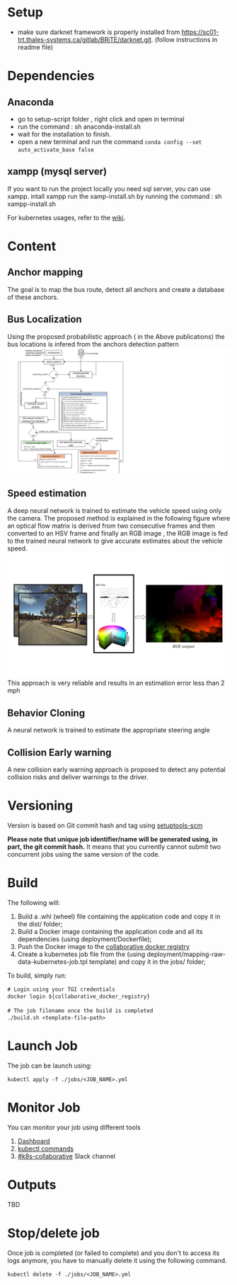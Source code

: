 

# Setup 
- make sure darknet framework is properly installed from https://sc01-trt.thales-systems.ca/gitlab/BRiTE/darknet.git. (follow instructions in readme file)
# Dependencies 
## Anaconda

- go to setup-script folder , right click and open in terminal 
- run the command : sh anaconda-install.sh
- wait for the installation to finish.
- open a new terminal and run the command ```conda config --set auto_activate_base false```

## xampp (mysql server)
If you want to run the project locally you need sql server, you can use xampp. intall xampp run the xamp-install.sh by running the command : sh xampp-install.sh

For kubernetes usages, refer to the [wiki](https://wiki-trt.thales-systems.ca/bin/view/Trt%20Quebec/Engineering/Infrastructure/VLANs/Collaborative_VLAN/Kubernetes/Usage/).
# Content
## Anchor mapping
The goal is to map the bus route, detect all anchors and  create a database of these anchors.
## Bus Localization
Using the proposed probabilistic approach ( in the Above publications) the bus locations is infered from the anchors detection pattern
![work flow](https://github.com/hayouni15/Cognitive-Bus/blob/master/md_images/Presentationd.jpg)
## Speed estimation
A deep neural network is trained to estimate the vehicle speed using only the camera. The proposed method is explained in the following figure where an optical flow matrix is derived from two consecutive frames and then converted to an HSV frame and finally an RGB image , the RGB image is fed to the trained neural network to give accurate estimates about the vehicle speed.
![Speed estimation](https://github.com/hayouni15/Cognitive-Bus/blob/master/md_images/Presentation2.jpg)
This approach is very reliable and results in an estimation error less than 2 mph

## Behavior Cloning
A neural network is trained to estimate the appropriate steering angle
## Collision Early warning
A new collision early warning approach is proposed to detect any potential collision risks and deliver warnings to the driver.
# Versioning

Version is based on Git commit hash and tag using [setuptools-scm](https://pypi.org/project/setuptools-scm/)

**Please note that unique job identifier/name will be generated using, in part, the git commit hash.** It means that you currently cannot submit two concurrent jobs using the same version of the code.

# Build 

The following will:
1. Build a .whl (wheel) file containing the application code and copy it in the dist/ folder;
2. Build a Docker image containing the application code and all its dependencies (using deployment/Dockerfile);
3. Push the Docker image to the [collaborative docker registry](http://collaborative-docker-registry.collaborative.local/)
4. Create a kubernetes job file from the (using deployment/mapping-raw-data-kubernetes-job.tpl template) and copy it in the jobs/ folder;

To build, simply run:
```
# Login using your TGI credentials
docker login ${collaborative_docker_registry}

# The job filename once the build is completed
./build.sh <template-file-path>
```

# Launch Job

The job can be launch using:
```
kubectl apply -f ./jobs/<JOB_NAME>.yml
```

# Monitor Job

You can monitor your job using different tools

1. [Dashboard](https://dashboard.k8s.collaborative.local/#!/job?namespace=brite)
2. [kubectl commands](https://wiki-trt.thales-systems.ca/bin/view/Trt%20Quebec/Engineering/Infrastructure/VLANs/Collaborative_VLAN/Kubernetes/Usage/#HJob27slogs)
3. [#k8s-collaborative](https://thales-quebec.slack.com/messages/CLALVMM6U) Slack channel

# Outputs

TBD

# Stop/delete job

Once job is completed (or failed to complete) and you don't to access its logs anymore, you have to manually delete it using the following command.

```
kubectl delete -f ./jobs/<JOB_NAME>.yml
```

